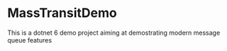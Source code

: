 # MassTransitDemo
This is a dotnet 6 demo project aiming at demostrating modern message queue features 
